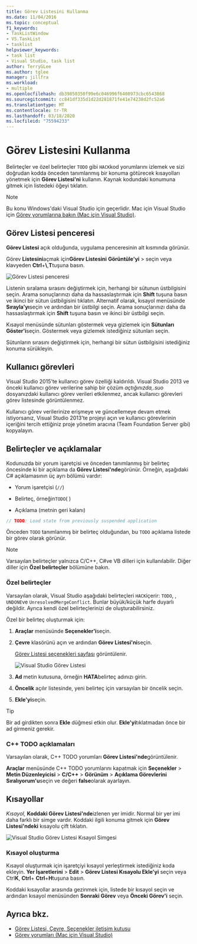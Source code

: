 ```yaml
---
title: Görev Listesini Kullanma
ms.date: 11/04/2016
ms.topic: conceptual
f1_keywords:
- TaskListWindow
- VS.TaskList
- tasklist
helpviewer_keywords:
- task list
- Visual Studio, task list
author: TerryGLee
ms.author: tglee
manager: jillfra
ms.workload:
- multiple
ms.openlocfilehash: db39850350f99e6c046996f6408973cbc6543868
ms.sourcegitcommit: cc841df335d1d22d281871fe41e74238d2fc52a6
ms.translationtype: MT
ms.contentlocale: tr-TR
ms.lasthandoff: 03/18/2020
ms.locfileid: "75594233"
---
```

# <a name="use-the-task-list"></a>Görev Listesini Kullanma

Belirteçler ve özel belirteçler `TODO` gibi `HACK`kod yorumlarını izlemek ve sizi doğrudan kodda önceden tanımlanmış bir konuma götürecek kısayolları yönetmek için **Görev Listesi'ni** kullanın. Kaynak kodundaki konumuna gitmek için listedeki öğeyi tıklatın.

> [!NOTE]
> Bu konu Windows'daki Visual Studio için geçerlidir. Mac için Visual Studio için [Görev yorumlarına bakın (Mac için Visual Studio)](/visualstudio/mac/task-comments).

## <a name="the-task-list-window"></a>Görev Listesi penceresi

**Görev Listesi** açık olduğunda, uygulama penceresinin alt kısmında görünür.

Görev **Listesini**açmak için**Görev Listesini** **Görüntüle'yi** > seçin veya klavyeden **Ctrl**+**\\**,**T**tuşuna basın.

![Görev Listesi penceresi](../ide/media/vs2015_task_list.png)

Listenin sıralama sırasını değiştirmek için, herhangi bir sütunun üstbilgisini seçin. Arama sonuçlarınızı daha da hassaslaştırmak için **Shift** tuşuna basın ve ikinci bir sütun üstbilgisini tıklatın. Alternatif olarak, kısayol menüsünde **Sırayla'yı**seçin ve ardından bir üstbilgi seçin. Arama sonuçlarınızı daha da hassaslaştırmak için **Shift** tuşuna basın ve ikinci bir üstbilgi seçin.

Kısayol menüsünde sütunları göstermek veya gizlemek için **Sütunları Göster'i**seçin. Göstermek veya gizlemek istediğiniz sütunları seçin.

Sütunların sırasını değiştirmek için, herhangi bir sütun üstbilgisini istediğiniz konuma sürükleyin.

## <a name="user-tasks"></a>Kullanıcı görevleri

Visual Studio 2015'te kullanıcı görev özelliği kaldırıldı. Visual Studio 2013 ve önceki kullanıcı görev verilerine sahip bir çözüm *açtığınızda,.suo* dosyanızdaki kullanıcı görev verileri etkilenmez, ancak kullanıcı görevleri görev listesinde görüntülenmez.

Kullanıcı görev verilerinize erişmeye ve güncellemeye devam etmek istiyorsanız, Visual Studio 2013'te projeyi açın ve kullanıcı görevlerinin içeriğini tercih ettiğiniz proje yönetim aracına (Team Foundation Server gibi) kopyalayın.

## <a name="tokens-and-comments"></a>Belirteçler ve açıklamalar

Kodunuzda bir yorum işaretçisi ve önceden tanımlanmış bir belirteç öncesinde ki bir açıklama da **Görev Listesi'nde**görünür. Örneğin, aşağıdaki C# açıklamasının üç ayrı bölümü vardır:

- Yorum işaretçisi (`//`)

- Belirteç, örneğin`TODO`( )

- Açıklama (metnin geri kalanı)

```csharp
// TODO: Load state from previously suspended application
```

Önceden `TODO` tanımlanmış bir belirteç olduğundan, bu `TODO` açıklama listede bir görev olarak görünür.

> [!NOTE]
> Varsayılan belirteçler yalnızca C/C++, C#ve VB dilleri için kullanılabilir. Diğer diller için **Özel belirteçler** bölümüne bakın.

### <a name="custom-tokens"></a>Özel belirteçler

Varsayılan olarak, Visual Studio aşağıdaki belirteçleri `HACK`içerir: `TODO`, , `UNDONE`ve `UnresolvedMergeConflict`. Bunlar büyük/küçük harfe duyarlı değildir. Ayrıca kendi özel belirteçlerinizi de oluşturabilirsiniz.

Özel bir belirteç oluşturmak için:

1. **Araçlar** menüsünde **Seçenekler'i**seçin.

2. **Çevre** klasörünü açın ve ardından **Görev Listesi'ni**seçin.

   [Görev Listesi seçenekleri sayfası](../ide/reference/task-list-environment-options-dialog-box.md) görüntülenir.

   ![Visual Studio Görev Listesi](../ide/media/vs2015_task_list_options.png)

3. **Ad** metin kutusuna, örneğin **HATA**belirteç adınızı girin.

4. **Öncelik** açılır listesinde, yeni belirteç için varsayılan bir öncelik seçin.

5. **Ekle'yi**seçin.

> [!TIP]
> Bir ad girdikten sonra **Ekle** düğmesi etkin olur. **Ekle'yi**tıklatmadan önce bir ad girmeniz gerekir.

### <a name="c-todo-comments"></a>C++ TODO açıklamaları

Varsayılan olarak, C++ TODO yorumları **Görev Listesi'nde**görüntülenir.

**Araçlar** menüsünde C++ TODO yorumlarını kapatmak için **Seçenekler** > **Metin Düzenleyicisi** > **C/C++** > **Görünüm** > **Açıklama Görevlerini Sıralıyorum'u**seçin ve değeri **false**olarak ayarlayın.

## <a name="shortcuts"></a>Kısayollar

*Kısayol,* **Koddaki Görev Listesi'nde**izlenen yer imidir. Normal bir yer imi daha farklı bir simge vardır. Koddaki ilgili konuma gitmek için **Görev Listesi'ndeki** kısayolu çift tıklatın.

![Visual Studio Görev Listesi Kısayol Simgesi](../ide/media/vs2015_task_list_bookmark.png)

### <a name="create-a-shortcut"></a>Kısayol oluşturma

Kısayol oluşturmak için işaretçiyi kısayol yerleştirmek istediğiniz koda ekleyin. **Yer İşaretlerini** >  **Edit** > **Görev Listesi Kısayolu Ekle'yi** seçin veya Ctrl**K**, **Ctrl**+ **Ctrl**+**H**tuşuna basın.

Koddaki kısayollar arasında gezinmek için, listede bir kısayol seçin ve ardından kısayol menüsünden **Sonraki Görev** veya **Önceki Görev'i** seçin.

## <a name="see-also"></a>Ayrıca bkz.

- [Görev Listesi, Çevre, Seçenekler iletişim kutusu](../ide/reference/task-list-environment-options-dialog-box.md)
- [Görev yorumları (Mac için Visual Studio)](/visualstudio/mac/task-comments)
